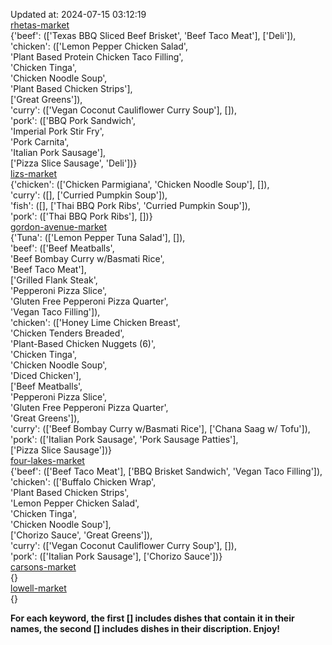 Updated at: 2024-07-15 03:12:19  
[rhetas-market](https://wisc-housingdining.nutrislice.com/menu/rhetas-market/lunch/2024-07-15)  
{'beef': (['Texas BBQ Sliced Beef Brisket', 'Beef Taco Meat'], ['Deli']),  
 'chicken': (['Lemon Pepper Chicken Salad',  
              'Plant Based Protein Chicken Taco Filling',  
              'Chicken Tinga',  
              'Chicken Noodle Soup',  
              'Plant Based Chicken Strips'],  
             ['Great Greens']),  
 'curry': (['Vegan Coconut Cauliflower Curry Soup'], []),  
 'pork': (['BBQ Pork Sandwich',  
           'Imperial Pork Stir Fry',  
           'Pork Carnita',  
           'Italian Pork Sausage'],  
          ['Pizza Slice Sausage', 'Deli'])}  
[lizs-market](https://wisc-housingdining.nutrislice.com/menu/lizs-market/lunch/2024-07-15)  
{'chicken': (['Chicken Parmigiana', 'Chicken Noodle Soup'], []),  
 'curry': ([], ['Curried Pumpkin Soup']),  
 'fish': ([], ['Thai BBQ Pork Ribs', 'Curried Pumpkin Soup']),  
 'pork': (['Thai BBQ Pork Ribs'], [])}  
[gordon-avenue-market](https://wisc-housingdining.nutrislice.com/menu/gordon-avenue-market/lunch/2024-07-15)  
{'Tuna': (['Lemon Pepper Tuna Salad'], []),  
 'beef': (['Beef Meatballs',  
           'Beef Bombay Curry w/Basmati Rice',  
           'Beef Taco Meat'],  
          ['Grilled Flank Steak',  
           'Pepperoni Pizza Slice',  
           'Gluten Free Pepperoni Pizza Quarter',  
           'Vegan Taco Filling']),  
 'chicken': (['Honey Lime Chicken Breast',  
              'Chicken Tenders Breaded',  
              'Plant-Based Chicken Nuggets (6)',  
              'Chicken Tinga',  
              'Chicken Noodle Soup',  
              'Diced Chicken'],  
             ['Beef Meatballs',  
              'Pepperoni Pizza Slice',  
              'Gluten Free Pepperoni Pizza Quarter',  
              'Great Greens']),  
 'curry': (['Beef Bombay Curry w/Basmati Rice'], ['Chana Saag w/ Tofu']),  
 'pork': (['Italian Pork Sausage', 'Pork Sausage Patties'],  
          ['Pizza Slice Sausage'])}  
[four-lakes-market](https://wisc-housingdining.nutrislice.com/menu/four-lakes-market/lunch/2024-07-15)  
{'beef': (['Beef Taco Meat'], ['BBQ Brisket Sandwich', 'Vegan Taco Filling']),  
 'chicken': (['Buffalo Chicken Wrap',  
              'Plant Based Chicken Strips',  
              'Lemon Pepper Chicken Salad',  
              'Chicken Tinga',  
              'Chicken Noodle Soup'],  
             ['Chorizo Sauce', 'Great Greens']),  
 'curry': (['Vegan Coconut Cauliflower Curry Soup'], []),  
 'pork': (['Italian Pork Sausage'], ['Chorizo Sauce'])}  
[carsons-market](https://wisc-housingdining.nutrislice.com/menu/carsons-market/lunch/2024-07-15)  
{}  
[lowell-market](https://wisc-housingdining.nutrislice.com/menu/lowell-market/lunch/2024-07-15)  
{}  
  
**For each keyword, the first [] includes dishes that contain it in their names, the second [] includes dishes in their discription. Enjoy!**  
